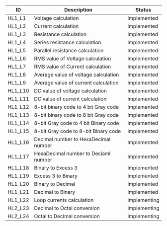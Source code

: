 ID |  Description                 | Status  |  
-------|------------------------|------|
HL1_L1 | Voltage calculation        |Implemented   |
HL1_L2 | Current calculation        |Implemented   |
HL1_L3 | Resistance calculation     |Implemented   |
HL1_L4 | Series resistance calculation|Implemented |
HL1_L5 | Parallel resistance calculation|Implemented|
HL1_L6 | RMS value of Voltage calculation        |Implemented   |
HL1_L7 | RMS value of Current calculation        |Implemented   |
HL1_L8 | Average value of voltage calculation     |Implemented   |
HL1_L9 | Average value of current calculation|Implemented |
HL1_L10 | DC value of voltage calculation|Implemented|
HL1_L11 | DC value of current calculation | Implemented|
 HL1_L12 | 8-bit binary code to 4 bit Gray code   | Implemented|
   HL1_L13| 8-bit binary code to 8 bit Gray code   | Implemented|
   HL1_L14 | 8-bit Gray code to 4 bit Binary code   | Implemented|
   HL1_L15 | 8-bit Gray code to 8-bit Binary code   | Implemented|
   HL1_L16 | Decimal number to HexaDecimal number   | Implemented|
   HL1_L17 | HexaDecimal number to Deciaml number   | Implemented|
   HL1_L18 | Binary to Excess 3       |Implemented   |
HL1_L19 | Excess 3 to Binary       |Implemented   |
HL1_L20 | Binary to Decimal   |Implemented   |
HL1_L21 | Decimal to Binary|Implemented |
HL1_L22 | Loop currents calculation        | Implementing |
HL2_L23 | Decimal to Octal conversion       | Implementing |
HL2_L24 | Octal to Decimal conversion        | Implementing |



